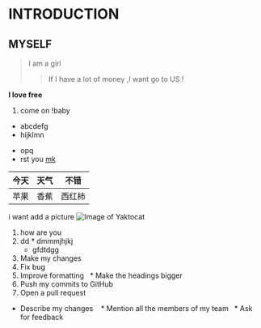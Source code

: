 # INTRODUCTION
## MYSELF
> I am a girl 
>> If I have a lot of money ,I want go to US !

**I love free**

1. come on !baby
* abcdefg
* hijklmn
- opq
- rst 
you
[mk](www.baidu.com)

今天|天气|不错
----|----|----
苹果|香蕉|西红柿

i want add a picture
![Image of Yaktocat](https://octodex.github.com/images/yaktocat.png)

1. how are you
  1. dd
    * dmmmjhjkj
      * gfdtdgg
1. Make my changes
  1. Fix bug
  2. Improve formatting
     * Make the headings bigger
2. Push my commits to GitHub
3. Open a pull request
  * Describe my changes
    * Mention all the members of my team
      * Ask for feedback
